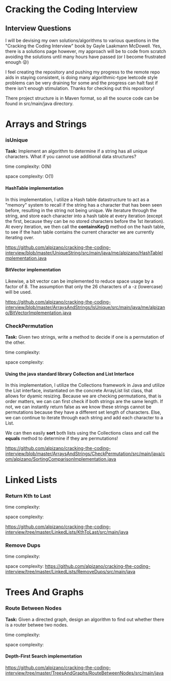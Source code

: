 # Cracking the Coding Interview
## Interview Questions
I will be devising my own solutions/algorithms to various questions in the "Cracking the Coding Interview" book by Gayle Laakmann McDowell. Yes, there is a solutions page however, my approach will be to code from scratch avoiding the solutions until many hours have passed (or I become frustrated enough :stuck_out_tongue_winking_eye:)

I feel creating the repository and pushing my progress to the remote repo aids in staying consistent, is doing many algorithmic-type leetcode style problems can be very draining for some and the progress can halt fast if there isn't enough stimulation. Thanks for checking out this repository!

There project structure is in Maven format, so all the source code can be found in src/main/java directory.

# Arrays and Strings
### isUnique
**Task:** Implement an algorithm to determine if a string has all unique characters. What if you cannot use additional data structures?

time complexity: O(N)

space complexity: O(1)

#### HashTable implementation
In this implementation, I utilize a Hash table datastructure to act as a "memory" system to recall if the string has a character that has been seen before, resulting in the string not being unique. We iterature through the string, and store each character into a hash table at every iteration (except the first, because they can be no stored characters before the 1st iteration). At every iteration, we then call the **containsKey()**  method on the hash table, to see if the hash table contains the current character we are currently iterating over.

https://github.com/alpizano/cracking-the-coding-interview/blob/master/UniqueString/src/main/java/me/alpizano/HashTableImplementation.java

#### BitVector implementation
Likewise, a bit vector can be implemented to reduce space usage by a factor of 8. The assumption that only the 26 characters of a -z (lowercase) will be used.

https://github.com/alpizano/cracking-the-coding-interview/blob/master/ArraysAndStrings/IsUnique/src/main/java/me/alpizano/BitVectorImplementation.java

### CheckPermutation
**Task:** Given two strings, write a method to decide if one is a permutation of the other.

time complexity: 

space complexity: 

#### Using the java standard library Collection and List Interface
In this implementation, I utilize the Collections framework in Java and utilize the List interface, instantiated on the concrete ArrayList list class, that allows for dyamic resizing. Because we are checking permutations, that is order matters, we can can first check if both strings are the same length. If not, we can instantly return false as we know these strings cannot be permutations because they have a different set length of characters. Else, we can continue to iterate through each string and add each character to a List.

We can then easily **sort** both lists using the Collections class and call the **equals** method to determine if they are permutations!

https://github.com/alpizano/cracking-the-coding-interview/blob/master/ArraysAndStrings/CheckPermutation/src/main/java/com/alpizano/SortingComparisonImplementation.java

# Linked Lists
### Return Kth to Last
time complexity: 

space complexity: 

https://github.com/alpizano/cracking-the-coding-interview/tree/master/LinkedLists/KthToLast/src/main/java

### Remove Dups
time complexity: 

space complexity: 
https://github.com/alpizano/cracking-the-coding-interview/tree/master/LinkedLists/RemoveDups/src/main/java


# Trees And Graphs
### Route Between Nodes
**Task:** Given a directed graph, design an algorithm to find out whether there is a router betwee two nodes.

time complexity: 

space complexity: 
#### Depth-First Search implementation

https://github.com/alpizano/cracking-the-coding-interview/tree/master/TreesAndGraphs/RouteBetweenNodes/src/main/java
